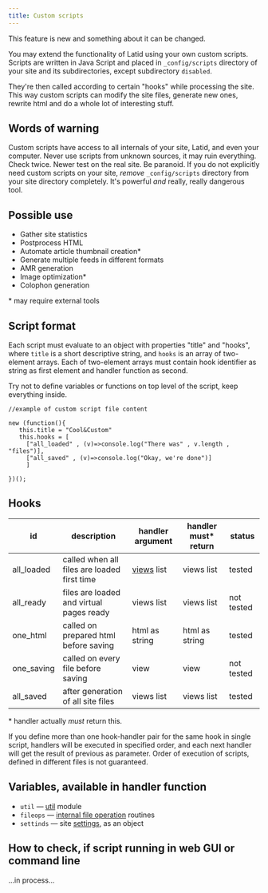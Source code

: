 ```yaml
---
title: Custom scripts
---
```

This feature is new and something about it can be changed.

You may extend the functionality of Latid using your own
custom scripts. Scripts are written in Java Script and placed 
in `_config/scripts` directory of your site and its subdirectories, except 
subdirectory `disabled`. 

They're then called according
to certain "hooks" while processing the site. This way custom scripts
can modify the site files, generate new ones, rewrite html and do a whole
lot of interesting stuff.

Words of warning
---------------
Custom scripts have access to all internals of your site, Latid, and even
your computer. Never use scripts from unknown sources, it may ruin everything. 
Check twice. Newer test on the real site. Be paranoid. If you do not explicitly need custom scripts on
your site, _remove_ `_config/scripts` directory from your site directory completely. It's
powerful _and_ really, really dangerous tool.

Possible use
------------

- Gather site statistics
- Postprocess HTML
- Automate article thumbnail creation* 
- Generate multiple feeds in different formats
- AMR generation
- Image optimization*
- Colophon generation

\* may require external tools

Script format
-------------
Each script must evaluate to an object with properties "title" and "hooks",
where `title` is a short descriptive string, and `hooks` is an array
of two-element arrays. Each of two-element arrays must contain hook 
identifier as string as first element and handler function as second.

Try not to define variables or functions on top level of the script, keep everything
inside.

    //example of custom script file content
    
    new (function(){
       this.title = "Cool&Custom"
       this.hooks = [
         ["all_loaded" , (v)=>console.log("There was" , v.length , "files")],
         ["all_saved" , (v)=>console.log("Okay, we're done")]
         ]

    })();


Hooks
-----

| id          | description                                 | handler argument | handler must* return | status     |
|-------------|---------------------------------------------|------------------|----------------------|------------|
| all_loaded  | called when all files are loaded first time | [views](view.md) list | views list      | tested     |
| all_ready   | files are loaded and virtual pages ready    | views list       | views list           | not tested |
| one_html    | called on prepared html before saving       | html as string   | html as string       | tested     |
| one_saving  | called on every file before saving          | view             | view                 | not tested |
| all_saved   | after generation of all site files          | views list       | views list           | tested     |

\* handler actually _must_ return this.

If you define more than one hook-handler pair for the same hook in single script, handlers will be 
executed in specified order, and each next handler will get the result of previous
as parameter. Order of execution of scripts, defined in different files is not guaranteed.


Variables, available in handler function
---------------------------------------
- `util`  — [util](util.md) module
- `fileops` — [internal file operation](internal_file_operations.md) routines
- `settinds` — site [settings](settings_json.md), as an object

How to check, if script running in web GUI or command line
----------------------------------------------------------
...in process...

